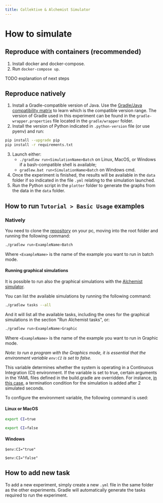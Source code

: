 ```yaml
---
title: Collektive & Alchemist Simulator
---
```


# How to simulate

## Reproduce with containers (recommended)

1. Install docker and docker-compose.
2. Run `docker-compose up`.

TODO explanation of next steps

## Reproduce natively

1. Install a Gradle-compatible version of Java. Use the [Gradle/Java compatibility matrix](https://docs.gradle.org/current/userguide/compatibility.html) to learn which is the compatible version range. The version of Gradle used in this experiment can be found in the `gradle-wrapper.properties` file located in the `gradle/wrapper` folder.
2. Install the version of Python indicated in `.python-version` file (or use pyenv) and run:
```bash
pip install --upgrade pip
pip install -r requirements.txt
```
3. Launch either:
    - `./gradlew run<SimulationName>Batch` on Linux, MacOS, or Windows if a bash-compatible shell is available;
    - `gradlew.bat run<SimulationName>Batch` on Windows cmd.
4. Once the experiment is finished, the results will be available in the `data` folder if so indicated in the file `.yml` relating to the simulation launched.
5. Run the Python script in the `plotter` folder to generate the graphs from the data in the `data` folder.

## How to run `Tutorial > Basic Usage` examples

### Natively
You need to clone the [repository](https://github.com/Collektive/collektive-examples) on your pc, moving into the root folder and running the following command:

```bash
./gradlew run<ExampleName>Batch
```

Where `<ExampleName>` is the name of the example you want to run in batch mode.

#### Running graphical simulations

It is possible to run also the graphical simulations with the [Alchemist simulator](https://alchemistsimulator.github.io).

You can list the available simulations by running the following command:

```bash
./gradlew tasks --all
```

And it will list all the available tasks, including the ones for the graphical simulations in the section "Run Alchemist tasks", or:

```bash
./gradlew run<ExampleName>Graphic
```

Where `<ExampleName>` is the name of the example you want to run in Graphic mode.

*Note: to run a program with the Graphics mode, it is essential that the environment variable `env:CI` is set to false.*

This variable determines whether the system is operating in a Continuous Integration (CI) environment. If the variable is set to true, certain arguments in the YAML files defined in the build.gradle are overridden. For instance, [in this case](https://github.com/angelacorte/collektive-stdlib-simulations/blob/c0730883e27299c7bb7daa5ea86035c77965bb26/build.gradle.kts#L108), a termination condition for the simulation is added after 2 simulated seconds. 

To configure the environment variable, the following command is used:

#### Linux or MacOS
```bash
export CI=true
```
```bash
export CI=false
```

#### Windows
```power-shell
$env:CI="true" 
```
```power-shell
$env:CI="false" 
```

## How to add new task

To add a new experiment, simply create a new `.yml` file in the same folder as the other experiments. Gradle will automatically generate the tasks required to run the experiment.